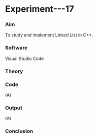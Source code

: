 # Experiment---17 

### Aim 
To study and implement Linked List in C++. 

### Software 
Visual Studio Code 

### Theory 

### Code       
(A) <br> 

### Output 
(A) <br> 
![]() 

### Conclusion 
